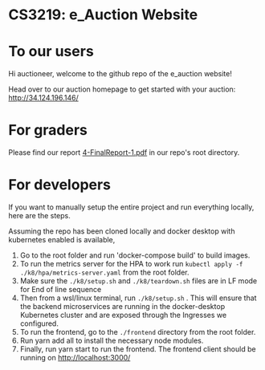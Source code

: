 # CS3219: e_Auction Website

# To our users

Hi auctioneer, welcome to the github repo of the e_auction website! 

Head over to our auction homepage to get started with your auction: http://34.124.196.146/

# For graders  

Please find our report [4-FinalReport-1.pdf](4-FinalReport-1.pdf) in our repo's root directory.

# For developers 

If you want to manually setup the entire project and run everything locally, here are the steps.

Assuming the repo has been cloned locally and docker desktop with kubernetes enabled is available, 

1. Go to the root folder and run 'docker-compose build' to build images. 
2. To run the metrics server for the HPA to work run `kubectl apply -f ./k8/hpa/metrics-server.yaml` from the root folder.
3. Make sure the `./k8/setup.sh` and `./k8/teardown.sh` files are in LF mode for End of line sequence
4. Then from a wsl/linux terminal, run `./k8/setup.sh` . This will ensure that the backend microservices are running in the docker-desktop Kubernetes cluster and are exposed through the Ingresses we configured.
4. To run the frontend, go to the `./frontend` directory from the root folder.
5. Run yarn add all to install the necessary node modules.
6. Finally, run yarn start to run the frontend. The frontend client should be running on [http://localhost:3000/](http://localhost:3000/)


